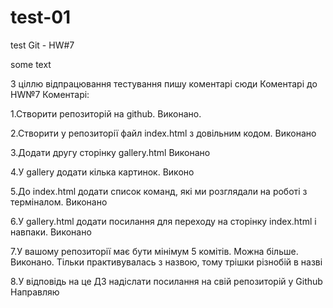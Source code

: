 # test-01

test Git - HW#7

some text

З ціллю відпрацювання тестування пишу коментарі сюди
Коментарі до HW№7
Коментарі:

1.Створити репозиторій на github.
Виконано.

2.Створити у репозиторії файл index.html з довільним кодом.
Виконано

3.Додати другу сторінку gallery.html
Виконано

4.У gallery додати кілька картинок.
Виконо

5.До index.html додати список команд, які ми розглядали на роботі з терміналом.
Виконано

6.У gallery.html додати посилання для переходу на сторінку index.html і навпаки.
Виконано

7.У вашому репозиторії має бути мінімум 5 комітів. Можна більше.
Виконано. Тільки практивувалась з назвою, тому трішки різнобій в назві

8.У відповідь на це ДЗ надіслати посилання на свій репозиторій у Github
Направляю
